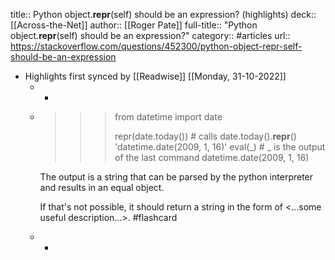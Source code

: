 title:: Python object.__repr__(self) should be an expression? (highlights)
deck:: [[Across-the-Net]]
author:: [[Roger Pate]]
full-title:: "Python object.__repr__(self) should be an expression?"
category:: #articles
url:: https://stackoverflow.com/questions/452300/python-object-repr-self-should-be-an-expression

- Highlights first synced by [[Readwise]] [[Monday, 31-10-2022]]
	- -
	- >>> from datetime import date
	  >>>
	  >>> repr(date.today())        # calls date.today().__repr__()
	  'datetime.date(2009, 1, 16)'
	  >>> eval(_)                   # _ is the output of the last command
	  datetime.date(2009, 1, 16)
	  
	  The output is a string that can be parsed by the python interpreter and results in an equal object.
	  
	  If that's not possible, it should return a string in the form of <...some useful description...>. #flashcard
	- -